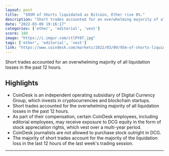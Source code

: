 ```yaml
---
layout: post
title:  "$95M of Shorts liquidated as Bitcoin, Ether rise 8%."
description: "Short trades accounted for an overwhelming majority of all liquidation losses in the past 12 hours."
date: "2022-03-09 19:16:17"
categories: ['ether', 'editorial', 'vest']
score: 180
image: "https://i.imgur.com/ctlPY8T.jpg"
tags: ['ether', 'editorial', 'vest']
link: "https://www.coindesk.com/markets/2022/03/09/95m-of-shorts-liquidated-as-bitcoin-ether-rise-8/"
---
```


Short trades accounted for an overwhelming majority of all liquidation losses in the past 12 hours.

## Highlights

- CoinDesk is an independent operating subsidiary of Digital Currency Group, which invests in cryptocurrencies and blockchain startups.
- Short trades accounted for the overwhelming majority of all liquidation losses in the past 12 hours.
- As part of their compensation, certain CoinDesk employees, including editorial employees, may receive exposure to DCG equity in the form of stock appreciation rights, which vest over a multi-year period.
- CoinDesk journalists are not allowed to purchase stock outright in DCG.
- The majority of short trades account for the majority of the liquidation loss in the last 12 hours of the last week's trading session.

---
